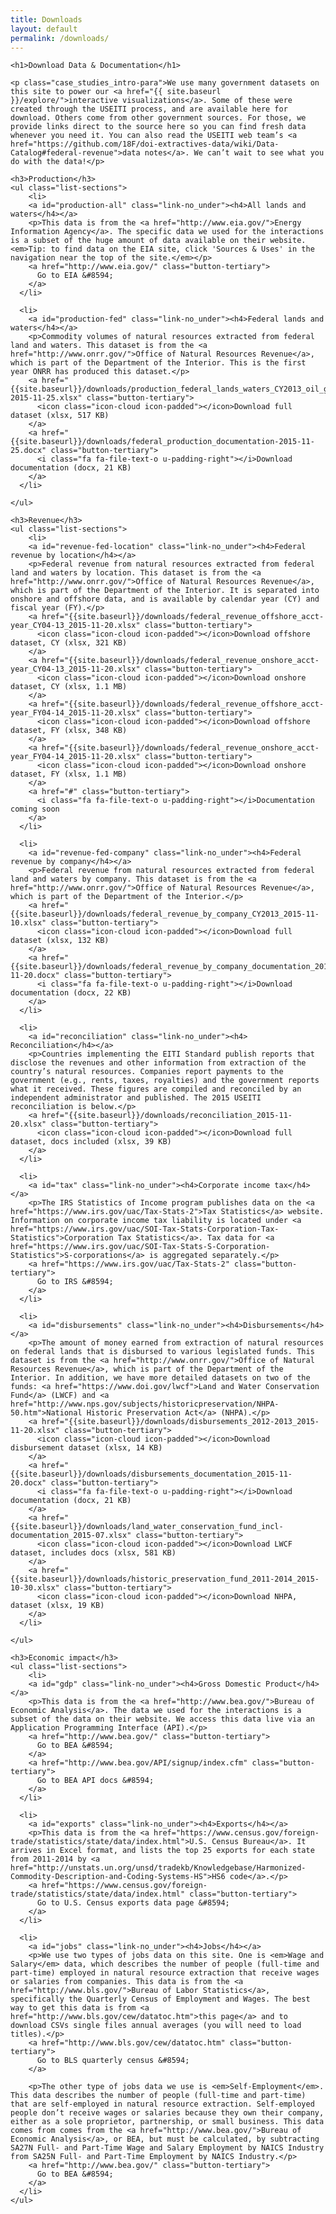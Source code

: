 ```yaml
---
title: Downloads
layout: default
permalink: /downloads/
---
```



<div class="container-outer container-padded">

  <article class="container-left-7">

    <h1>Download Data & Documentation</h1>

    <p class="case_studies_intro-para">We use many government datasets on this site to power our <a href="{{ site.baseurl }}/explore/">interactive visualizations</a>. Some of these were created through the USEITI process, and are available here for download. Others come from other government sources. For those, we provide links direct to the source here so you can find fresh data whenever you need it. You can also read the USEITI web team’s <a href="https://github.com/18F/doi-extractives-data/wiki/Data-Catalog#federal-revenue">data notes</a>. We can’t wait to see what you do with the data!</p>

    <h3>Production</h3>
    <ul class="list-sections">
    	<li>
        <a id="production-all" class="link-no_under"><h4>All lands and waters</h4></a>
        <p>This data is from the <a href="http://www.eia.gov/">Energy Information Agency</a>. The specific data we used for the interactions is a subset of the huge amount of data available on their website. <em>Tip: to find data on the EIA site, click 'Sources & Uses' in the navigation near the top of the site.</em></p>
        <a href="http://www.eia.gov/" class="button-tertiary">
          Go to EIA &#8594;
        </a>
      </li>

      <li>
        <a id="production-fed" class="link-no_under"><h4>Federal lands and waters</h4></a>
        <p>Commodity volumes of natural resources extracted from federal land and waters. This dataset is from the <a href="http://www.onrr.gov/">Office of Natural Resources Revenue</a>, which is part of the Department of the Interior. This is the first year ONRR has produced this dataset.</p>
        <a href="{{site.baseurl}}/downloads/production_federal_lands_waters_CY2013_oil_gas_solids-2015-11-25.xlsx" class="button-tertiary">
          <icon class="icon-cloud icon-padded"></icon>Download full dataset (xlsx, 517 KB)
        </a>
        <a href="{{site.baseurl}}/downloads/federal_production_documentation-2015-11-25.docx" class="button-tertiary">
          <i class="fa fa-file-text-o u-padding-right"></i>Download documentation (docx, 21 KB)
        </a>
      </li>

    </ul>

    <h3>Revenue</h3>
    <ul class="list-sections">
    	<li>
        <a id="revenue-fed-location" class="link-no_under"><h4>Federal revenue by location</h4></a>
        <p>Federal revenue from natural resources extracted from federal land and waters by location. This dataset is from the <a href="http://www.onrr.gov/">Office of Natural Resources Revenue</a>, which is part of the Department of the Interior. It is separated into onshore and offshore data, and is available by calendar year (CY) and fiscal year (FY).</p>
        <a href="{{site.baseurl}}/downloads/federal_revenue_offshore_acct-year_CY04-13_2015-11-20.xlsx" class="button-tertiary">
          <icon class="icon-cloud icon-padded"></icon>Download offshore dataset, CY (xlsx, 321 KB)
        </a>
        <a href="{{site.baseurl}}/downloads/federal_revenue_onshore_acct-year_CY04-13_2015-11-20.xlsx" class="button-tertiary">
          <icon class="icon-cloud icon-padded"></icon>Download onshore dataset, CY (xlsx, 1.1 MB)
        </a>
        <a href="{{site.baseurl}}/downloads/federal_revenue_offshore_acct-year_FY04-14_2015-11-20.xlsx" class="button-tertiary">
          <icon class="icon-cloud icon-padded"></icon>Download offshore dataset, FY (xlsx, 348 KB)
        </a>
        <a href="{{site.baseurl}}/downloads/federal_revenue_onshore_acct-year_FY04-14_2015-11-20.xlsx" class="button-tertiary">
          <icon class="icon-cloud icon-padded"></icon>Download onshore dataset, FY (xlsx, 1.1 MB)
        </a>
        <a href="#" class="button-tertiary">
          <i class="fa fa-file-text-o u-padding-right"></i>Documentation coming soon
        </a>
      </li>

      <li>
        <a id="revenue-fed-company" class="link-no_under"><h4>Federal revenue by company</h4></a>
        <p>Federal revenue from natural resources extracted from federal land and waters by company. This dataset is from the <a href="http://www.onrr.gov/">Office of Natural Resources Revenue</a>, which is part of the Department of the Interior.</p>
        <a href="{{site.baseurl}}/downloads/federal_revenue_by_company_CY2013_2015-11-10.xlsx" class="button-tertiary">
          <icon class="icon-cloud icon-padded"></icon>Download full dataset (xlsx, 132 KB)
        </a>
        <a href="{{site.baseurl}}/downloads/federal_revenue_by_company_documentation_2015-11-20.docx" class="button-tertiary">
          <i class="fa fa-file-text-o u-padding-right"></i>Download documentation (docx, 22 KB)
        </a>
      </li>

      <li>
        <a id="reconciliation" class="link-no_under"><h4> Reconciliation</h4></a>
        <p>Countries implementing the EITI Standard publish reports that disclose the revenues and other information from extraction of the country’s natural resources. Companies report payments to the government (e.g., rents, taxes, royalties) and the government reports what it received. These figures are compiled and reconciled by an independent administrator and published. The 2015 USEITI reconciliation is below.</p>
        <a href="{{site.baseurl}}/downloads/reconciliation_2015-11-20.xlsx" class="button-tertiary">
          <icon class="icon-cloud icon-padded"></icon>Download full dataset, docs included (xlsx, 39 KB)
        </a>
      </li>

      <li>
        <a id="tax" class="link-no_under"><h4>Corporate income tax</h4></a>
        <p>The IRS Statistics of Income program publishes data on the <a href="https://www.irs.gov/uac/Tax-Stats-2">Tax Statistics</a> website. Information on corporate income tax liability is located under <a href="https://www.irs.gov/uac/SOI-Tax-Stats-Corporation-Tax-Statistics">Corporation Tax Statistics</a>. Tax data for <a href="https://www.irs.gov/uac/SOI-Tax-Stats-S-Corporation-Statistics">S-corporations</a> is aggregated separately.</p>
        <a href="https://www.irs.gov/uac/Tax-Stats-2" class="button-tertiary">
          Go to IRS &#8594;
        </a>
      </li>

      <li>
        <a id="disbursements" class="link-no_under"><h4>Disbursements</h4></a>
        <p>The amount of money earned from extraction of natural resources on federal lands that is disbursed to various legislated funds. This dataset is from the <a href="http://www.onrr.gov/">Office of Natural Resources Revenue</a>, which is part of the Department of the Interior. In addition, we have more detailed datasets on two of the funds: <a href="https://www.doi.gov/lwcf">Land and Water Conservation Fund</a> (LWCF) and <a href="http://www.nps.gov/subjects/historicpreservation/NHPA-50.htm">National Historic Preservation Act</a> (NHPA).</p>
        <a href="{{site.baseurl}}/downloads/disbursements_2012-2013_2015-11-20.xlsx" class="button-tertiary">
          <icon class="icon-cloud icon-padded"></icon>Download disbursement dataset (xlsx, 14 KB)
        </a>
        <a href="{{site.baseurl}}/downloads/disbursements_documentation_2015-11-20.docx" class="button-tertiary">
          <i class="fa fa-file-text-o u-padding-right"></i>Download documentation (docx, 21 KB)
        </a>
        <a href="{{site.baseurl}}/downloads/land_water_conservation_fund_incl-documentation_2015-07.xlsx" class="button-tertiary">
          <icon class="icon-cloud icon-padded"></icon>Download LWCF dataset, includes docs (xlsx, 581 KB)
        </a>
        <a href="{{site.baseurl}}/downloads/historic_preservation_fund_2011-2014_2015-10-30.xlsx" class="button-tertiary">
          <icon class="icon-cloud icon-padded"></icon>Download NHPA, dataset (xlsx, 19 KB)
        </a>
      </li>

    </ul>

    <h3>Economic impact</h3>
    <ul class="list-sections">
    	<li>
        <a id="gdp" class="link-no_under"><h4>Gross Domestic Product</h4></a>
        <p>This data is from the <a href="http://www.bea.gov/">Bureau of Economic Analysis</a>. The data we used for the interactions is a subset of the data on their website. We access this data live via an Application Programming Interface (API).</p>
        <a href="http://www.bea.gov/" class="button-tertiary">
          Go to BEA &#8594;
        </a>
        <a href="http://www.bea.gov/API/signup/index.cfm" class="button-tertiary">
          Go to BEA API docs &#8594;
        </a>
      </li>

      <li>
        <a id="exports" class="link-no_under"><h4>Exports</h4></a>
        <p>This data is from the <a href="https://www.census.gov/foreign-trade/statistics/state/data/index.html">U.S. Census Bureau</a>. It arrives in Excel format, and lists the top 25 exports for each state from 2011-2014 by <a href="http://unstats.un.org/unsd/tradekb/Knowledgebase/Harmonized-Commodity-Description-and-Coding-Systems-HS">HS6 code</a>.</p>
        <a href="https://www.census.gov/foreign-trade/statistics/state/data/index.html" class="button-tertiary">
          Go to U.S. Census exports data page &#8594;
        </a>
      </li>

      <li>
        <a id="jobs" class="link-no_under"><h4>Jobs</h4></a>
        <p>We use two types of jobs data on this site. One is <em>Wage and Salary</em> data, which describes the number of people (full-time and part-time) employed in natural resource extraction that receive wages or salaries from companies. This data is from the <a href="http://www.bls.gov/">Bureau of Labor Statistics</a>, specifically the Quarterly Census of Employment and Wages. The best way to get this data is from <a href="http://www.bls.gov/cew/datatoc.htm">this page</a> and to download CSVs single files annual averages (you will need to load titles).</p>
        <a href="http://www.bls.gov/cew/datatoc.htm" class="button-tertiary">
          Go to BLS quarterly census &#8594;
        </a>

        <p>The other type of jobs data we use is <em>Self-Employment</em>. This data describes the number of people (full-time and part-time) that are self-employed in natural resource extraction. Self-employed people don’t receive wages or salaries because they own their company, either as a sole proprietor, partnership, or small business. This data comes from comes from the <a href="http://www.bea.gov/">Bureau of Economic Analysis</a>, or BEA, but must be calculated, by subtracting SA27N Full- and Part-Time Wage and Salary Employment by NAICS Industry from SA25N Full- and Part-Time Employment by NAICS Industry.</p>
        <a href="http://www.bea.gov/" class="button-tertiary">
          Go to BEA &#8594;
        </a>
      </li>
    </ul>

  </article>

</div>
